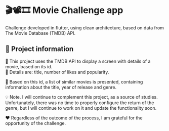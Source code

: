 # 🎬📽🎞 Movie Challenge app 

Challenge developed in flutter, using clean architecture, based on data from The Movie Database (TMDB) API.


## 📱 Project information

📍 This project uses the TMDB API to display a screen with details of a movie, based on its id.</br>
📍 Details are: title, number of likes and popularity.

📍 Based on this id, a list of similar movies is presented, containing information about the title, year of release and genre.

💡 Note. I will continue to complement this project, as a source of studies. Unfortunately, there was no time to properly configure the return of the genre, but I will continue to work on it and update the functionality soon.

♥ Regardless of the outcome of the process, I am grateful for the opportunity of the challenge.

